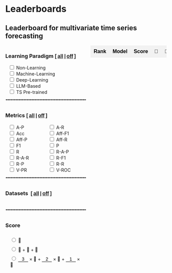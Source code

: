 # Leaderboards

<style>
  /* 基本表格样式 */
  table.my-table2 {
    width: 100%;
    border-collapse: collapse;
    font-family: Arial, sans-serif;
    border: none; /* 去除表格边框 */
    padding: 0;
    margin: 0;
  }

  /* 表头样式 */
  table.my-table2 th {
    background-color: #f2f2f2; /* 表头背景色（奇数行浅灰色） */
    color: black; /* 表头文字颜色 */
    font-weight: bold; /* 表头字体加粗 */
    padding: 10px; /* 调整表头内边距 */
    text-align: center; /* 居中对齐 */
    white-space: nowrap; /* 防止文本换行 */
    border: none;
  }

  /* 偶数行背景色 */
  table.my-table2 tr:nth-child(odd) {
    background-color: #ffffff; /* 偶数行背景色（白色） */
  }

  /* 奇数行背景色 */
  table.my-table2 tr:nth-child(even) {
    background-color: #f2f2f2; /* 奇数行背景色（浅灰色） */
  }

  /* 单元格样式 */
  table.my-table2 td {
    padding: 8px; /* 调整单元格内边距 */
    text-align: center; /* 居中对齐 */
    border: none; /* 去除单元格边框 */
    vertical-align: middle;
    /* white-space: nowrap; 防止文本换行 */
    /* overflow: hidden; 隐藏溢出内容
    text-overflow: ellipsis; 溢出内容显示省略号 */
    /* max-width: 200px; 设置单元格最大宽度
    position: relative; 设置相对定位以显示悬停内容 */
  }

  /* 第4列单独样式 */
  table.my-table2 tr td:nth-child(4) {
    /* max-width: 150px; 设置第4列单元格最大宽度 */
  }

  /* 第2列单独样式 */
  table.my-table2 tr td:nth-child(2) {
    /* max-width: 80px; 设置第2列单元格最大宽度 */
  }

  /* 第7列单独样式 */
  table.my-table2 tr td:nth-child(7) {
    /* max-width: 100px; 设置第7列单元格最大宽度 */
  }
  .table-container {
    width: 100%; /* Adjust width as needed */
    max-width: 100%; /* Ensure it doesn't exceed the container width */
    /* Adjust height as needed */
    overflow-x: auto; /* Enable horizontal scroll */
    overflow-y: hidden; /* Enable vertical scroll */
    padding-left: 0px;
  }
  .table-container {
    width: 80%; /* Adjust width as needed */
    /* max-width: 100%; Ensure it doesn't exceed the container width */
    /* Adjust height as needed */
    overflow-x: auto; /* Enable horizontal scroll */
    margin: auto;
    overflow-y: hidden; /* Enable vertical scroll */
    display: flex;
    justify-content: LEFT;
  }
  select {
    background-color: #f2f2f2; /* 表头背景色（奇数行浅灰色） */
    color: black; /* 表头文字颜色 */
    font-weight: bold; /* 表头字体加粗 */
    text-align: center; /* 居中对齐 */
    white-space: nowrap; /* 防止文本换行 */
    border: none;
    margin: auto;
  }
  select:focus {
    border: none; /* 确保选中时没有边框 */
    outline: none; /* 确保选中时没有黑框 */
  }
  option {
    padding: 5px, 0;
  }
  .checkbox-item {
    margin-left: 10px;
  }

  .main-container {
    display: flex;
    align-items: stretch; /* Stretch items to the same height */
    height: 100%;
  }
  .checkbox-container1 {
    display: grid;
    grid-template-columns: 1fr; /* 分为两列 */
    gap: 10px;
    padding-right: 20px; /* Add some space between checkboxes and table */
    overflow-y: auto; /* Enable vertical scroll if needed */
  }
  .checkbox-container {
    display: grid;
    grid-template-columns: 0.7fr 0.7fr; /* 分为两列 */
    padding-right: 10px; /* Add some space between checkboxes and table */
    overflow-y: auto; /* Enable vertical scroll if needed */
  }
  .category h3 {
    display: flex;
    align-items: center;
  }

  .category {
    margin-bottom: 10px;
  }
  .checkbox-wrapper {
    display: flex;
    flex-direction: column;
    justify-content: flex-start;
    height: 100%;
    width: fit-content;
  }
  .article-entry h3 {
    margin: 0;
    margin-right: 6px;
  }
  .all-checkbox {
    display: flex;
    align-items: center;
    margin-bottom: 10px; /* 在 "All" 复选框和其他复选框之间添加一些间距 */
  }
  .checkbox-wrapper-metrics{
    display: grid;
    grid-template-columns: 1fr 1fr; /* 设置为两列 */
    gap: 0;
    width: 250px; /* 根据需要调整宽度 */
  }
  .checkbox-wrapper1 {
    display: grid;
    grid-template-columns: 1fr;
    width: 250px;
  }

  .checkbox-wrapper2 {
    display: grid;
    grid-template-columns: 1.5fr 1.5fr 1.5fr 1.5fr;
    width: 260px;
  }
  .checkbox-wrapper3 {
    display: grid;
    grid-template-columns: 1;
    width: 100%;
  }
  .checkbox-wrapper3 .checkbox-item {
    margin-left: 15px;
    margin-top: 10px;
  }
  .category h3 {
    display: flex;
    align-items: baseline;
  }
  input[type='number'] {
    border: none; /* 去掉边框 */
    border-bottom: 1px solid #000; /* 底部添加一条横线 */
    outline: none;
    padding: 0px;
    /* padding-right: 0px;  */

    width: 31px;
    font-size: 14px;
    /* text-align:right; */
    text-align: center;
  }
  input::-webkit-outer-spin-button,
  input::-webkit-inner-spin-button {
    -webkit-appearance: none;
  }
  input[type='number'] {
    -moz-appearance: textfield;
  }

  .sticky-col {
    background-color: white;
    position: sticky;
    left: 0; /* 固定在左侧 */
    z-index: 1; /* 设定堆叠顺序 */
    /* box-shadow: rgba(0, 0, 0, 0.4) -2px 0px 3px -1px; */
  }
  /* 确保交叉单元格的堆叠顺序 */
  .sticky-col-header {
    z-index: 3;
  }
  .sticky-th {
    position: sticky;
    top: 0; /* 固定在顶部 */
    z-index: 2; /* 设定堆叠顺序 */
  }
  .double-underline {
    position: relative;
    display: inline-block;
    /* font: inherit; 继承父元素的字体样式 */
  }
  .double-underline::after,
  .double-underline::before {
    content: '';
    position: absolute;
    left: 0;
    right: 0;
    height: 1px; /* 下划线的厚度 */
    background-color: black; /* 下划线的颜色 */
  }
  .double-underline::before {
    bottom: 3px; /* 第一条下划线的位置 */
  }
  .double-underline::after {
    bottom: 0px; /* 第二条下划线的位置 */
  }
  .sticky-col2 {
    position: sticky;
    left: 36px; /* 根据第一列的宽度设置 */
    z-index: 1;
    background-color: #fff;
  }
  .sticky-col2::after {
    content: '';
    position: absolute;
    top: 0;
    right: 0px; /* 调整阴影位置 */
    width: 5px;
    height: 105%;
    box-shadow: 2px 0 3px -2px rgba(0, 0, 0, 0.4); /* 右侧阴影 */
  }
</style>

## Leaderboard for multivariate time series forecasting

<div class="main-container" id="main-container-full">
  <div class="checkbox-wrapper">
    <div class="checkbox-container" id="dataset-container-mul-type-full">
      <div class="category" style="margin-bottom:0px;width: 256px;">
        <h3>
          <input type="checkbox" id="select-all-type-full" style='display:none' onchange="toggleCategory('Type','full', this.checked)">
          Learning Paradigm
          <b style="font: 16px 'Microsoft YaHei', Verdana, sans-serif; font-weight:bold"> [<a href="javascript:void(0);" onclick="toggleCategory('Type','full', true)" style="padding:0 3px">all</a>|<a href="javascript:void(0);" onclick="toggleCategory('Type','full', false)" style="padding:0 3px">off</a>]</b>
        </h3>
        <div class="checkbox-wrapper1">
          <div class="checkbox-item">
            <input type="checkbox" id="Type-full/Non-Learning-Model" onchange="handleChildCheckboxChange(event)" class="checkbox-Type-full">
            <label for="Type-full/Non-Learning-Model">Non-Learning</label>
          </div>
          <div class="checkbox-item">
            <input type="checkbox" id="Type-full/Machine-Learning-Model" onchange="handleChildCheckboxChange(event)" class="checkbox-Type-full">
            <label for="Type-full/Machine-Learning-Model" >Machine-Learning</label>
          </div>
          <div class="checkbox-item">
            <input type="checkbox" id="Type-full/Deep-Learning-Model" onchange="handleChildCheckboxChange(event)" class="checkbox-Type-full">
            <label for="Type-full/Deep-Learning-Model">Deep-Learning</label>
          </div>
          <div class="checkbox-item">
            <input type="checkbox" id="Type-full/LLM-Based-Model" onchange="handleChildCheckboxChange(event)" class="checkbox-Type-full">
            <label for="Type-full/LLM-Based-Model">LLM-Based</label>
          </div>
          <div class="checkbox-item">
            <input type="checkbox" id="Type-full/Pre-trained-Model" onchange="handleChildCheckboxChange(event)" class="checkbox-Type-full">
            <label for="Type-full/Pre-trained-Model">TS Pre-trained</label>
          </div>
        </div>
      </div>
    </div>
     <div style='width:95%'>
      <hr style="border:1px dashed #ddd">
    </div>
    <div class="checkbox-container" id="dataset-container-mul-up-full">
      <div class="category" style="margin-bottom:0px">
        <h3>
          <input type="checkbox" id="select-all-Metrics-full" style='display:none' onchange="toggleCategory('Metrics','full', this.checked)">
          Metrics
          <b style="font: 16px 'Microsoft YaHei', Verdana, sans-serif; font-weight:bold"> [<a href="javascript:void(0);" onclick="toggleCategory('Metrics','full', true)" style="padding:0 3px">all</a>|<a href="javascript:void(0);" onclick="toggleCategory('Metrics','full', false)" style="padding:0 3px">off</a>]</b>
        </h3>
        <div class="checkbox-wrapper-metrics">
          <div class="checkbox-item">
            <input type="checkbox" id="Metrics-full/A-P" onchange="handleChildCheckboxChange(event)" class="checkbox-Metrics-full">
            <label for="Metrics-full/A-P">A-P</label>
          </div>
          <div class="checkbox-item">
            <input type="checkbox" id="Metrics-full/A-R" onchange="handleChildCheckboxChange(event)" class="checkbox-Metrics-full">
            <label for="Metrics-full/A-R">A-R</label>
          </div>
          <div class="checkbox-item">
            <input type="checkbox" id="Metrics-full/Acc" onchange="handleChildCheckboxChange(event)" class="checkbox-Metrics-full">
            <label for="Metrics-full/Acc">Acc</label>
          </div>
          <div class="checkbox-item">
            <input type="checkbox" id="Metrics-full/Aff-F1" onchange="handleChildCheckboxChange(event)" class="checkbox-Metrics-full">
            <label for="Metrics-full/Aff-F1">Aff-F1</label>
          </div>
          <div class="checkbox-item">
            <input type="checkbox" id="Metrics-full/Aff-P" onchange="handleChildCheckboxChange(event)" class="checkbox-Metrics-full">
            <label for="Metrics-full/Aff-P">Aff-P</label>
          </div>
          <div class="checkbox-item">
            <input type="checkbox" id="Metrics-full/Aff-R" onchange="handleChildCheckboxChange(event)" class="checkbox-Metrics-full">
            <label for="Metrics-full/Aff-R">Aff-R</label>
          </div>
          <div class="checkbox-item">
            <input type="checkbox" id="Metrics-full/F1" onchange="handleChildCheckboxChange(event)" class="checkbox-Metrics-full">
            <label for="Metrics-full/F1">F1</label>
          </div>
          <div class="checkbox-item">
            <input type="checkbox" id="Metrics-full/P" onchange="handleChildCheckboxChange(event)" class="checkbox-Metrics-full">
            <label for="Metrics-full/P">P</label>
          </div>
          <div class="checkbox-item">
            <input type="checkbox" id="Metrics-full/R" onchange="handleChildCheckboxChange(event)" class="checkbox-Metrics-full">
            <label for="Metrics-full/R">R</label>
          </div>
          <div class="checkbox-item">
            <input type="checkbox" id="Metrics-full/R-A-P" onchange="handleChildCheckboxChange(event)" class="checkbox-Metrics-full">
            <label for="Metrics-full/R-A-P">R-A-P</label>
          </div>
          <div class="checkbox-item">
            <input type="checkbox" id="Metrics-full/R-A-R" onchange="handleChildCheckboxChange(event)" class="checkbox-Metrics-full">
            <label for="Metrics-full/R-A-R">R-A-R</label>
          </div>
          <div class="checkbox-item">
            <input type="checkbox" id="Metrics-full/R-F1" onchange="handleChildCheckboxChange(event)" class="checkbox-Metrics-full">
            <label for="Metrics-full/R-F1">R-F1</label>
          </div>
          <div class="checkbox-item">
            <input type="checkbox" id="Metrics-full/R-P" onchange="handleChildCheckboxChange(event)" class="checkbox-Metrics-full">
            <label for="Metrics-full/R-P">R-P</label>
          </div>
          <div class="checkbox-item">
            <input type="checkbox" id="Metrics-full/R-R" onchange="handleChildCheckboxChange(event)" class="checkbox-Metrics-full">
            <label for="Metrics-full/R-R">R-R</label>
          </div>
          <div class="checkbox-item">
            <input type="checkbox" id="Metrics-full/V-PR" onchange="handleChildCheckboxChange(event)" class="checkbox-Metrics-full">
            <label for="Metrics-full/V-PR">V-PR</label>
          </div>
          <div class="checkbox-item">
            <input type="checkbox" id="Metrics-full/V-ROC" onchange="handleChildCheckboxChange(event)" class="checkbox-Metrics-full">
            <label for="Metrics-full/V-ROC">V-ROC</label>
          </div>
        </div>
      </div>
    </div>
    <div style='width:95%'>
      <hr style="border:1px dashed #ddd">
    </div>
    <div id='all-full'>
      <div class='checkbox-container'>
        <div class="all-checkbox">
          <!-- <input type="checkbox" id="select-all" onclick="toggleSelectAll(this.checked,'full')" style="display:none"> -->
          <label for="select-all">
            <h3 style="white-space:nowrap">Datasets
              <b style="font: 16px 'Microsoft YaHei', Verdana, sans-serif; font-weight:bold"> [<a href="javascript:void(0);" onclick="toggleSelectAll(true,'full')" style="padding:0 3px">all</a>|<a href="javascript:void(0);" onclick="toggleSelectAll(false,'full')" style="padding:0 3px">off</a>]</b>
            </h3>
          </label>
        </div>
      </div>
      <div class="checkbox-container" id="dataset-container-full"></div>
    </div>
    <div style='width:95%'>
      <hr style="border:1px dashed #ddd">
    </div>
    <!-- Forecasting Horizons -->
    <!-- <div class="checkbox-container1" id="dataset-container-mul-down">
      <div class="category" style="margin-bottom:0px">
        <h3>
          <input type="checkbox" id="select-all-Horizons-full" style='display:none' onchange="toggleCategory('Horizons', this.checked)">
          Forecasting Horizons
          <b style="font: 16px 'Microsoft YaHei', Verdana, sans-serif; font-weight:bold"> [<a href="javascript:void(0);" onclick="toggleCategory('Horizons','full', true)" style="padding:0 3px">all</a>|<a href="javascript:void(0);" onclick="toggleCategory('Horizons','full', false)" style="padding:0 3px">off</a>]</b>
        </h3>
        <div class="checkbox-wrapper2">
          <div class="checkbox-item">
            <input type="checkbox" id="Horizons-full/96" onchange="handleChildCheckboxChange(event)" class="checkbox-Horizons-full">
            <label for="Horizons/96">96</label>
          </div>
          <div class="checkbox-item">
            <input type="checkbox" id="Horizons-full/192" onchange="handleChildCheckboxChange(event)" class="checkbox-Horizons-full">
            <label for="Horizons/192">192</label>
          </div>
          <div class="checkbox-item">
            <input type="checkbox" id="Horizons-full/336" onchange="handleChildCheckboxChange(event)" class="checkbox-Horizons-full">
            <label for="Horizons/336">336</label>
          </div>
          <div class="checkbox-item">
            <input type="checkbox" id="Horizons-full/720" onchange="handleChildCheckboxChange(event)" class="checkbox-Horizons-full">
            <label for="Horizons/720">720</label>
          </div>
        </div>
      </div>
    </div>
    <div style='width:95%'>
      <hr style="border:1px dashed #ddd">
    </div> -->
    <div class="checkbox-container1" id="dataset-container-mul-down1">
      <div class="category" style="margin-bottom:0px">
        <h3>
          <input type="checkbox" id="select-all-Score-full" style='display:none' onchange="toggleCategory('Score','full', this.checked)">
          Score
        </h3>
        <div class="checkbox-wrapper3">
          <div class="checkbox-item">
            <input type="radio" id="Score-full/1" value="Score/1" onchange="handleChildCheckboxChange(event)" class="checkbox-Score-full">
            <label for="Score/1">🥇</label>
          </div>
          <div class="checkbox-item">
            <input type="radio" id="Score-full/2" value="Score/2" onchange="handleChildCheckboxChange(event)" class="checkbox-Score-full">
            <label for="Score/2">🥇 + 🥈 + 🥉</label>
          </div>
          <div class="checkbox-item" style="flex-wrap:nowrap;">
            <input type="radio" id="Score-full/3" value="Score/3" onchange="handleChildCheckboxChange(event)" class="checkbox-Score-full">
            <label for="Score/3">
            <input type="number" id="score-full/3/1" name="score/3/1" value="3" oninput="validateInput(this)"> × 🥇 + 
            <input type="number" id="score-full/3/2" name="score/3/2" value="2" oninput="validateInput(this)"> × 🥈 + 
            <input type="number" id="score-full/3/3" name="score/3/3" value="1" oninput="validateInput(this)"> × 🥉</label>
          </div>
        </div>
      </div>
    </div>
  </div>
  <div style="width:100%;margin-top: 0;" class="table-container" id='table-container-mul'>
    <table id="full" class="my-table2">
      <thead>
        <tr>
          <th>Rank</th>
          <th>Model</th>
          <!-- <th>Parameters</th> -->
          <th>Score</th>
          <th>🥇</th>
          <th>🥈</th>
          <th>🥉</th>
          <th>Paper</th>
          <th>Publication</th>
          <th>Year</th>
        </tr>
      </thead>
      <tbody>
      </tbody>
    </table>
  </div>
</div>

### Rules:

- For multivariate forecasting algorithms, we consider 25 datasets and 2 error metrics, i.e., MAE and MSE. For each dataset, we consider 4 forecasting horizons. This gives 200 (25 _ 4 _ 2) unique evaluation settings ([click here](../200seetings) for details), [click here](./#Multivariate-forecasting-results) to see the detailed results, [click here](./MTSF_RESULTS.csv) to download detailed evaluation results for each of the 25 multivariate time series.

- For each forecasting algorithm, we count the number of times that the algorithm receives the gold, silver, and bronze medals, i.e., having the lowest, 2nd lowest, and 3rd lowest errors, shown as 🥇, 🥈, and 🥉, respectively.

- We provide three different types of scores for ranking the forecasting algorithms. First, the scores equal to the numbers of gold medals. Second, the scores are the sum of the numbers of gold, silver, and bronze medals. Third, the scores are the weighted sum of the gold, silver, and bronze medals, where the weights can be customized. The larger the score, the higher the ranking.
- Profile1 refers to a subset of ten datasets commonly used in recent literature, including Electricity, ETTm1, ETTm2, ETTh1, ETTh2, Traffic, Solar, Weather, ILI, and Exchange.

<div style="height:30px"></div>

### Multivariate forecasting results

<div style="height:10px"></div>

<style>
  .sticky-col {
    background-color: white;
    position: sticky;
    left: 0; /* 固定在左侧 */
    z-index: 1; /* 设定堆叠顺序 */
    /* box-shadow: rgba(0, 0, 0, 0.4) -2px 0px 3px -1px; */
  }
  /* 确保交叉单元格的堆叠顺序 */
  .sticky-col-header {
    z-index: 3;
  }
  .sticky-th {
    position: sticky;
    top: 0; /* 固定在顶部 */
    z-index: 2; /* 设定堆叠顺序 */
  }
  .double-underline {
    position: relative;
    display: inline-block;
    /* font: inherit; 继承父元素的字体样式 */
  }
  .double-underline::after,
  .double-underline::before {
    content: '';
    position: absolute;
    left: 0;
    right: 0;
    height: 1px; /* 下划线的厚度 */
    background-color: black; /* 下划线的颜色 */
  }
  .double-underline::before {
    bottom: 3px; /* 第一条下划线的位置 */
  }
  .double-underline::after {
    bottom: 0px; /* 第二条下划线的位置 */
  }
  .sticky-col2 {
    position: sticky;
    left: 36px; /* 根据第一列的宽度设置 */
    z-index: 1;
    background-color: #fff;
  }
  .sticky-col2::after {
    content: '';
    position: absolute;
    top: 0;
    right: 0px; /* 调整阴影位置 */
    width: 5px;
    height: 105%;
    box-shadow: 2px 0 3px -2px rgba(0, 0, 0, 0.4); /* 右侧阴影 */
  }
</style>

<div class="main-container">
  <div style="width:100%;overflow-y:auto;height:800px" class="table-container">
    <table id="multivariateTable211" class="my-table2">
      <thead>
      </thead>
      <tbody>
      </tbody>
    </table>
  </div>
</div>

<script src="https://cdnjs.cloudflare.com/ajax/libs/PapaParse/5.3.0/papaparse.min.js"></script>
<script src='./modelMetricsDashboard.js'></script>

<script>
  loadDataAndInitializeSettings(['full'])
</script>
